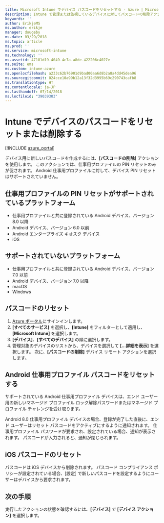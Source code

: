 ```yaml
---
title: Microsoft Intune でデバイス パスコードをリセットする - Azure | Microsoft Docs
description: Intune で管理または監視しているデバイスに対してパスコードの削除アクションを使用して、パスコードを削除またはリセットします。
keywords: ''
author: ErikjeMS
ms.author: erikje
manager: dougeby
ms.date: 03/29/2018
ms.topic: article
ms.prod: ''
ms.service: microsoft-intune
ms.technology: ''
ms.assetid: 47181d19-4049-4c7a-a8de-422206c4027e
ms.suite: ems
ms.custom: intune-azure
ms.openlocfilehash: a233c62b76901d9bad00aa6d8b2a8a4dd45dea96
ms.sourcegitcommit: 024cce10a99b12a13f32d3995b69c290743cafb8
ms.translationtype: HT
ms.contentlocale: ja-JP
ms.lasthandoff: 07/14/2018
ms.locfileid: "39039303"
---
```

# <a name="reset-or-remove-a-device-passcode-in-intune"></a>Intune でデバイスのパスコードをリセットまたは削除する

[!INCLUDE [azure_portal](./includes/azure_portal.md)]

デバイス用に新しいパスコードを作成するには、**[パスコードの削除]** アクションを使用します。 このアクションでは、仕事用プロファイルの PIN リセットのみが促されます。 Android 仕事用プロファイルに対して、デバイス PIN リセットはサポートされていません。

## <a name="work-profile-pin-reset-supported-platforms"></a>仕事用プロファイルの PIN リセットがサポートされているプラットフォーム

- 仕事用プロファイルと共に登録されている Android デバイス、バージョン 8.0 以降 
- Android デバイス、バージョン 6.0 以前
- Android エンタープライズ キオスク デバイス
- iOS 
     
## <a name="unsupported-platforms"></a>サポートされていないプラットフォーム

- 仕事用プロファイルと共に登録されている Android デバイス、バージョン 7.0 以前
- Android デバイス、バージョン 7.0 以降
- macOS
- Windows

## <a name="reset-a-passcode"></a>パスコードのリセット

1. [Azure ポータル](https://portal.azure.com)にサインインします。
2. **[すべてのサービス]** を選択し、**[Intune]** をフィルターとして適用し、**[Microsoft Intune]** を選択します。
3. **[デバイス]**、**[すべてのデバイス]** の順に選択します。
4. 管理対象のデバイスのリストから、デバイスを選択して **[...詳細を表示]** を選択します。 次に、**[パスコードの削除]** デバイス リモート アクションを選択します。

## <a name="resetting-android-work-profile-passcodes"></a>Android 仕事用プロファイル パスコードをリセットする

サポートされている Android 仕事用プロファイル デバイスは、エンド ユーザー用の新しいマネージド プロファイル ロック解除パスワードまたはマネージド プロファイル チャレンジを受け取ります。 

Android 8.0 仕事用プロファイル デバイスの場合、登録が完了した直後に、エンド ユーザーはリセット パスコードをアクティブにするように通知されます。 仕事用プロファイル パスワードが要求され、設定されている場合、通知が表示されます。 パスコードが入力されると、通知が閉じられます。

## <a name="resetting-ios-passcodes"></a>iOS パスコードのリセット

パスコードは iOS デバイスから削除されます。 パスコード コンプライアンス ポリシーが設定されている場合、[設定] で新しいパスコードを設定するようにユーザーはデバイスから要求されます。 

## <a name="next-steps"></a>次の手順

実行したアクションの状態を確認するには、**[デバイス]** で **[デバイス アクション]** を選択します。
